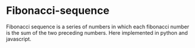 # Fibonacci-sequence

Fibonacci sequence is a series of numbers in which each fibonacci number is the sum of the two preceding numbers. Here implemented in python and javascript.
